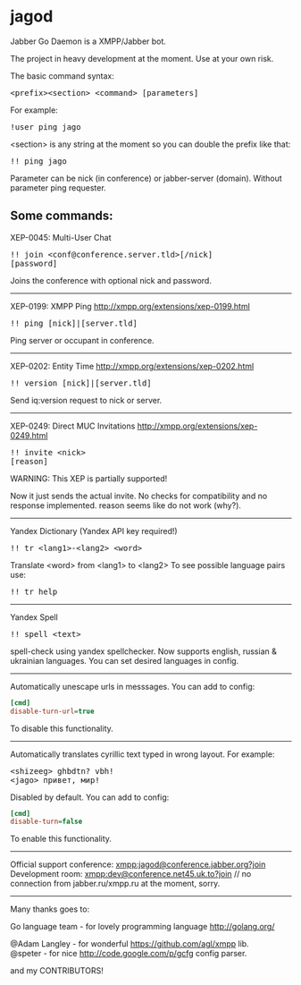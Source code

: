 jagod
=====

Jabber Go Daemon is a XMPP/Jabber bot.

The project in heavy development at the moment. Use at your own risk.

The basic command syntax:

<pre>
&lt;prefix&gt;&lt;section&gt; &lt;command&gt; [parameters]
</pre>

For example:
<pre>
!user ping jago
</pre>
&lt;section&gt; is any string at the moment so you can double the prefix like that:
<pre>
!! ping jago
</pre>

Parameter can be nick (in conference) or jabber-server (domain). Without parameter ping requester.

Some commands:
---------------------------------------------------------------------
XEP-0045: Multi-User Chat
<pre>
!! join &lt;conf@conference.server.tld&gt;[/nick]
[password]
</pre>

Joins the conference with optional nick and password.

---------------------------------------------------------------------
XEP-0199: XMPP Ping <http://xmpp.org/extensions/xep-0199.html>

<pre>
!! ping [nick]|[server.tld]
</pre>

Ping server or occupant in conference.

---------------------------------------------------------------------
XEP-0202: Entity Time <http://xmpp.org/extensions/xep-0202.html>

<pre>
!! version [nick]|[server.tld]
</pre>

Send iq:version request to nick or server.

---------------------------------------------------------------------
XEP-0249: Direct MUC Invitations <http://xmpp.org/extensions/xep-0249.html>

<pre>
!! invite &lt;nick&gt;
[reason]
</pre>

WARNING: This XEP is partially supported!

Now it just sends the actual invite. No checks for compatibility and no response implemented.
reason seems like do not work (why?).

---------------------------------------------------------------------
Yandex Dictionary (Yandex API key required!)

<pre>
!! tr &lt;lang1&gt;-&lt;lang2&gt; &lt;word&gt;
</pre>

Translate &lt;word&gt; from &lt;lang1&gt; to &lt;lang2&gt;
To see possible language pairs use:

<pre>
!! tr help
</pre>

---------------------------------------------------------------------
Yandex Spell
<pre>
!! spell &lt;text&gt;
</pre>
spell-check <text> using yandex spellchecker. Now supports english, russian &
ukrainian languages. You can set desired languages in config.

---------------------------------------------------------------------
Automatically unescape urls in messsages. You can add to config:

```cfg
[cmd]
disable-turn-url=true 
```

To disable this functionality.

---------------------------------------------------------------------
Automatically translates cyrillic text typed in wrong layout. For example:
<pre>
&lt;shizeeg&gt; ghbdtn? vbh!
&lt;jago&gt; привет, мир!
</pre>
Disabled by default. You can add to config:

```cfg
[cmd]
disable-turn=false
```

To enable this functionality.

---------------------------------------------------------------------

Official support conference: <xmpp:jagod@conference.jabber.org?join> <br />
Development room: <xmpp:dev@conference.net45.uk.to?join> // no connection from jabber.ru/xmpp.ru at the moment, sorry.

---------------------------------------------------------------------

Many thanks goes to:

Go language team - for lovely programming language <http://golang.org/> <br />

@Adam Langley - for wonderful <https://github.com/agl/xmpp> lib. <br />
@speter       - for nice <http://code.google.com/p/gcfg> config parser. <br />

and my CONTRIBUTORS!
